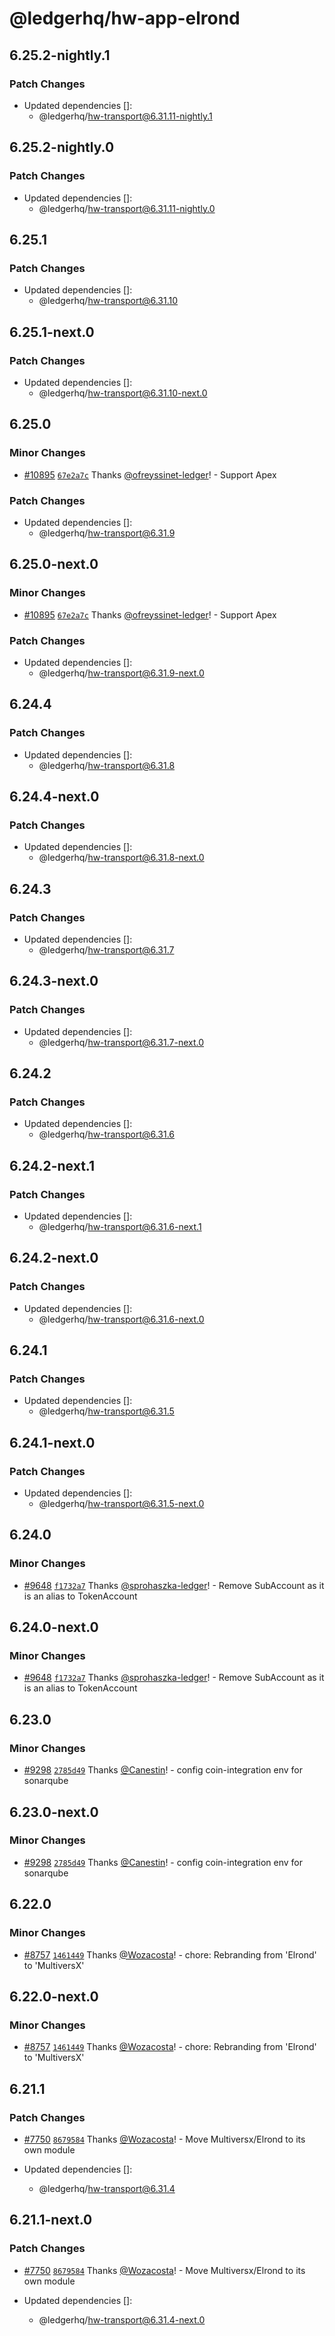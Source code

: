 # @ledgerhq/hw-app-elrond

## 6.25.2-nightly.1

### Patch Changes

- Updated dependencies []:
  - @ledgerhq/hw-transport@6.31.11-nightly.1

## 6.25.2-nightly.0

### Patch Changes

- Updated dependencies []:
  - @ledgerhq/hw-transport@6.31.11-nightly.0

## 6.25.1

### Patch Changes

- Updated dependencies []:
  - @ledgerhq/hw-transport@6.31.10

## 6.25.1-next.0

### Patch Changes

- Updated dependencies []:
  - @ledgerhq/hw-transport@6.31.10-next.0

## 6.25.0

### Minor Changes

- [#10895](https://github.com/LedgerHQ/ledger-live/pull/10895) [`67e2a7c`](https://github.com/LedgerHQ/ledger-live/commit/67e2a7c5a74d000f22684254778dfec5b8b5163d) Thanks [@ofreyssinet-ledger](https://github.com/ofreyssinet-ledger)! - Support Apex

### Patch Changes

- Updated dependencies []:
  - @ledgerhq/hw-transport@6.31.9

## 6.25.0-next.0

### Minor Changes

- [#10895](https://github.com/LedgerHQ/ledger-live/pull/10895) [`67e2a7c`](https://github.com/LedgerHQ/ledger-live/commit/67e2a7c5a74d000f22684254778dfec5b8b5163d) Thanks [@ofreyssinet-ledger](https://github.com/ofreyssinet-ledger)! - Support Apex

### Patch Changes

- Updated dependencies []:
  - @ledgerhq/hw-transport@6.31.9-next.0

## 6.24.4

### Patch Changes

- Updated dependencies []:
  - @ledgerhq/hw-transport@6.31.8

## 6.24.4-next.0

### Patch Changes

- Updated dependencies []:
  - @ledgerhq/hw-transport@6.31.8-next.0

## 6.24.3

### Patch Changes

- Updated dependencies []:
  - @ledgerhq/hw-transport@6.31.7

## 6.24.3-next.0

### Patch Changes

- Updated dependencies []:
  - @ledgerhq/hw-transport@6.31.7-next.0

## 6.24.2

### Patch Changes

- Updated dependencies []:
  - @ledgerhq/hw-transport@6.31.6

## 6.24.2-next.1

### Patch Changes

- Updated dependencies []:
  - @ledgerhq/hw-transport@6.31.6-next.1

## 6.24.2-next.0

### Patch Changes

- Updated dependencies []:
  - @ledgerhq/hw-transport@6.31.6-next.0

## 6.24.1

### Patch Changes

- Updated dependencies []:
  - @ledgerhq/hw-transport@6.31.5

## 6.24.1-next.0

### Patch Changes

- Updated dependencies []:
  - @ledgerhq/hw-transport@6.31.5-next.0

## 6.24.0

### Minor Changes

- [#9648](https://github.com/LedgerHQ/ledger-live/pull/9648) [`f1732a7`](https://github.com/LedgerHQ/ledger-live/commit/f1732a795e54f666b67e7686d59926037412caca) Thanks [@sprohaszka-ledger](https://github.com/sprohaszka-ledger)! - Remove SubAccount as it is an alias to TokenAccount

## 6.24.0-next.0

### Minor Changes

- [#9648](https://github.com/LedgerHQ/ledger-live/pull/9648) [`f1732a7`](https://github.com/LedgerHQ/ledger-live/commit/f1732a795e54f666b67e7686d59926037412caca) Thanks [@sprohaszka-ledger](https://github.com/sprohaszka-ledger)! - Remove SubAccount as it is an alias to TokenAccount

## 6.23.0

### Minor Changes

- [#9298](https://github.com/LedgerHQ/ledger-live/pull/9298) [`2785d49`](https://github.com/LedgerHQ/ledger-live/commit/2785d49ac320498f98ed39b4eccc48310ad35fe1) Thanks [@Canestin](https://github.com/Canestin)! - config coin-integration env for sonarqube

## 6.23.0-next.0

### Minor Changes

- [#9298](https://github.com/LedgerHQ/ledger-live/pull/9298) [`2785d49`](https://github.com/LedgerHQ/ledger-live/commit/2785d49ac320498f98ed39b4eccc48310ad35fe1) Thanks [@Canestin](https://github.com/Canestin)! - config coin-integration env for sonarqube

## 6.22.0

### Minor Changes

- [#8757](https://github.com/LedgerHQ/ledger-live/pull/8757) [`1461449`](https://github.com/LedgerHQ/ledger-live/commit/146144941c13e60182da8d79592f706d12a6f00e) Thanks [@Wozacosta](https://github.com/Wozacosta)! - chore: Rebranding from 'Elrond' to 'MultiversX'

## 6.22.0-next.0

### Minor Changes

- [#8757](https://github.com/LedgerHQ/ledger-live/pull/8757) [`1461449`](https://github.com/LedgerHQ/ledger-live/commit/146144941c13e60182da8d79592f706d12a6f00e) Thanks [@Wozacosta](https://github.com/Wozacosta)! - chore: Rebranding from 'Elrond' to 'MultiversX'

## 6.21.1

### Patch Changes

- [#7750](https://github.com/LedgerHQ/ledger-live/pull/7750) [`8679584`](https://github.com/LedgerHQ/ledger-live/commit/86795841982e06058294528bd8d2847fc4f62513) Thanks [@Wozacosta](https://github.com/Wozacosta)! - Move Multiversx/Elrond to its own module

- Updated dependencies []:
  - @ledgerhq/hw-transport@6.31.4

## 6.21.1-next.0

### Patch Changes

- [#7750](https://github.com/LedgerHQ/ledger-live/pull/7750) [`8679584`](https://github.com/LedgerHQ/ledger-live/commit/86795841982e06058294528bd8d2847fc4f62513) Thanks [@Wozacosta](https://github.com/Wozacosta)! - Move Multiversx/Elrond to its own module

- Updated dependencies []:
  - @ledgerhq/hw-transport@6.31.4-next.0
